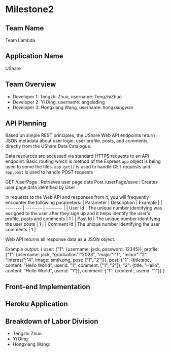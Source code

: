 # Milestone2

## Team Name

Team Lambda

## Application Name

UShare

## Team Overview

* Developer 1: Tengzhi Zhuo, username: TengzhiZhuo
* Developer 2: Yi Ding, username: angelading
* Developer 3: Hongxiang Wang, username: hongxiangwan

## API Planning

Based on simple REST principles, the UShare Web API endpoints return JSON metadata about user login, user profile, posts, and comments, directly from the UShare Data Catalogue.

Data resources are accessed via standard HTTPS requests to an API endpoint. Basic routing which is method of the Express `app` object is being used to serve the files. `app.get()` is used to handle GET requests and `app.post` is used to handle POST requests

GET /userPage : Retrieves user page data
Post /userPage/save : 	Creates user page data identified by User


In requests to the Web API and responses from it, you will frequently encounter the following parameters:
| Parameter | Description | Example |
| -------- | -------- | -------- |
| User Id  | The unique number identifying  was assigned to the user after they sign up and it helps identify the user's profile, posts and comments   | 1 |
| Post Id  | The unique number identifying the user posts   | 1 |
| Comment Id  | The unique number identifying the user comments  | 1 |


Web API returns all response data as a JSON object.


Example output: 
{ 
  user: {"1": {username: jack, password: 12345}},
  profile: {"1": {username: jack, "graduation":"2023", "major":"1", "minor":"2", "interest":"4", image: smth.png, post: ["1", "2"]}},
  post: {"1": {title:abc, content: "Hello World", userid: "1", comment: ["1", "2"]}, "2": {title: "Hello", content: "Hello World", userid: "1"}},
  comment: {"1": {content:, userid: "1"}}
}


## Front-end Implementation


## Heroku Application

## Breakdown of Labor Division
* Tengzhi Zhuo: 
* Yi Ding: 
* Hongxiang Wang: 
